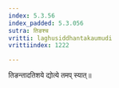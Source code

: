 ```yaml
---
index: 5.3.56
index_padded: 5.3.056
sutra: तिङश्च
vritti: laghusiddhantakaumudi
vrittiindex: 1222

---
```

तिङन्तादतिशये द्योत्ये तमप् स्यात्॥